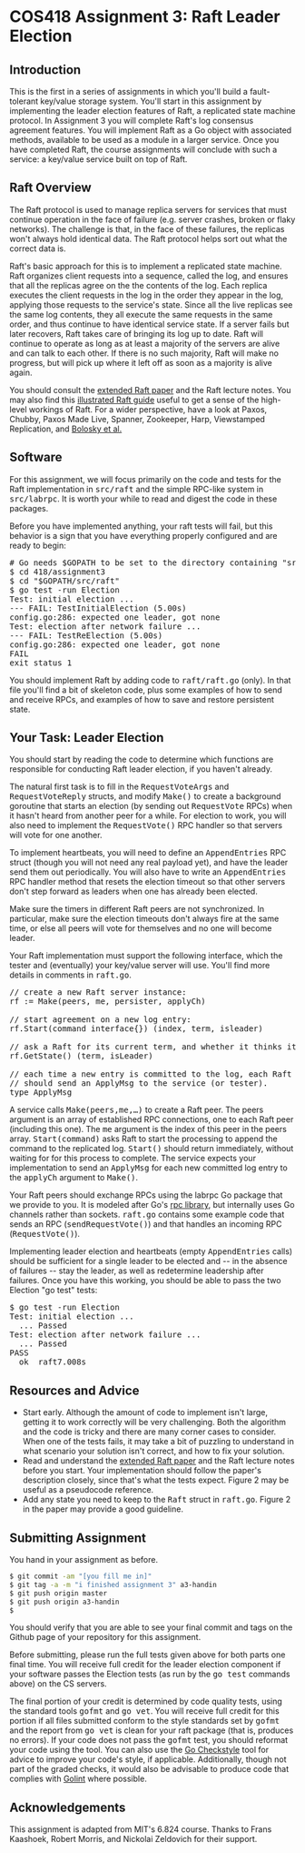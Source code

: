 # COS418 Assignment 3: Raft Leader Election

<h2>Introduction</h2>

<p>
  This is the first in a series of assignments in which you'll build a
  fault-tolerant key/value storage system. You'll start in this
  assignment by implementing the leader election features of Raft,
  a replicated state machine protocol. In Assignment 3 you will complete
  Raft's log consensus agreement features. You will implement Raft as a
  Go object with associated methods, available to be used as a module in
  a larger service. Once you have completed Raft, the course assignments
  will conclude with such a service: a key/value service built on top of Raft.
</p>

<h2>Raft Overview</h2>
<p>
  The Raft protocol is used to manage replica servers for services
  that must continue operation in the face of failure (e.g.
  server crashes, broken or flaky networks). The challenge is that,
  in the face of these failures, the replicas won't always hold identical data.
  The Raft protocol helps sort out what the correct data is.
</p>

<p>
  Raft's basic approach for this is to implement a replicated state
  machine. Raft organizes client requests into a sequence, called
  the log, and ensures that all the replicas agree on the the
  contents of the log. Each replica executes the client requests
  in the log in the order they appear in the log, applying those
  requests to the service's state. Since all the live replicas
  see the same log contents, they all execute the same requests
  in the same order, and thus continue to have identical service
  state. If a server fails but later recovers, Raft takes care of
  bringing its log up to date. Raft will continue to operate as
  long as at least a majority of the servers are alive and can
  talk to each other. If there is no such majority, Raft will
  make no progress, but will pick up where it left off as soon as
  a majority is alive again.
</p>

<p>
  You should consult the
  <a href="papers/raft.pdf">extended Raft paper</a>
  and the Raft lecture notes. You may also find this
  <a href="http://thesecretlivesofdata.com/raft/">illustrated Raft guide</a>
  useful to get a sense of the high-level workings of Raft. For a
  wider perspective, have a look at Paxos, Chubby, Paxos Made
  Live, Spanner, Zookeeper, Harp, Viewstamped Replication, and
  <a href="http://static.usenix.org/event/nsdi11/tech/full_papers/Bolosky.pdf">Bolosky et al.</a>
</p>

<h2>Software</h2>
<p>
  For this assignment, we will focus primarily on the code and tests for the Raft implementation in
  <tt>src/raft</tt> and the simple RPC-like system in <tt>src/labrpc</tt>. It is worth your while to
  read and digest the code in these packages.
</p>

<p>
  Before you have implemented anything, your raft tests will fail, but this behavior is a sign that you
  have everything properly configured and are ready to begin:
<pre>
# Go needs $GOPATH to be set to the directory containing "src"
$ cd 418/assignment3
$ cd "$GOPATH/src/raft"
$ go test -run Election
Test: initial election ...
--- FAIL: TestInitialElection (5.00s)
config.go:286: expected one leader, got none
Test: election after network failure ...
--- FAIL: TestReElection (5.00s)
config.go:286: expected one leader, got none
FAIL
exit status 1</pre>
</p>

<p>
  You should implement Raft by adding code to
  <tt>raft/raft.go</tt> (only). In that file you'll find a bit of
  skeleton code, plus some examples of how to send and receive
  RPCs, and examples of how to save and restore persistent state.
</p>


<h2>Your Task: Leader Election</h2>

<p>
  You should start by reading the code to determine which
  functions are responsible for conducting Raft leader election, if
  you haven't already.
</p>

<p>
  The natural first task is to fill in the <tt>RequestVoteArgs</tt> and
  <tt>RequestVoteReply</tt> structs, and modify
  <tt>Make()</tt> to create a background goroutine that
  starts an election (by sending out <tt>RequestVote</tt>
  RPCs) when it hasn't heard from another peer for a
  while. For election to work, you will also need to
  implement the <tt>RequestVote()</tt> RPC handler so
  that servers will vote for one another.
</p>

<p>
  To implement heartbeats, you will need to define an
  <tt>AppendEntries</tt> RPC struct (though you will not need
  any real payload yet), and have the leader send
  them out periodically. You will also have to write an
  <tt>AppendEntries</tt> RPC handler method that resets
  the election timeout so that other servers don't step
  forward as leaders when one has already been elected.
</p>

<p>
  Make sure the timers in different Raft peers are not
  synchronized.  In particular, make sure the election
  timeouts don't always fire at the same time, or else
  all peers will vote for themselves and no one will
  become leader.
</p>

<p>
  Your Raft implementation must support the following interface, which
  the tester and (eventually) your key/value server will use.
  You'll find more details in comments in <tt>raft.go</tt>.

<pre>
// create a new Raft server instance:
rf := Make(peers, me, persister, applyCh)

// start agreement on a new log entry:
rf.Start(command interface{}) (index, term, isleader)

// ask a Raft for its current term, and whether it thinks it is leader
rf.GetState() (term, isLeader)

// each time a new entry is committed to the log, each Raft peer
// should send an ApplyMsg to the service (or tester).
type ApplyMsg</pre>

<p>
  A service calls <tt>Make(peers,me,&hellip;)</tt> to create a
  Raft peer. The peers argument is an array of established RPC
  connections, one to each Raft peer (including this one). The
  <tt>me</tt> argument is the index of this peer in the peers
  array. <tt>Start(command)</tt> asks Raft to start the processing
  to append the command to the replicated log. <tt>Start()</tt>
  should return immediately, without waiting for for this process
  to complete. The service expects your implementation to send an
  <tt>ApplyMsg</tt> for each new committed log entry to the
  <tt>applyCh</tt> argument to <tt>Make()</tt>.

<p>
  Your Raft peers should exchange RPCs using the labrpc Go
  package that we provide to you. It is modeled after Go's
  <a href="https://golang.org/pkg/net/rpc/">rpc library</a>, but
  internally uses Go channels rather than sockets.
  <tt>raft.go</tt> contains some example code that sends an RPC
  (<tt>sendRequestVote()</tt>) and that handles an incoming RPC
  (<tt>RequestVote()</tt>).
</p>

<p>
  Implementing leader election and heartbeats (empty
  <tt>AppendEntries</tt> calls) should be sufficient for a
  single leader to be elected and -- in the absence of failures -- stay the leader,
  as well as redetermine leadership after failures.
  Once you have this working, you should be
  able to pass the two Election "go test" tests:
<pre>
$ go test -run Election
Test: initial election ...
  ... Passed
Test: election after network failure ...
  ... Passed
PASS
  ok  raft7.008s</pre>
</p>

<h2>Resources and Advice</h2>

<ul class="hints">
  <li>
    Start early. Although the amount of code to implement
    isn't large, getting it to work correctly will be very
    challenging. Both the algorithm and the code is tricky
    and there are many corner cases to consider. When one
    of the tests fails, it may take a bit of puzzling to
    understand in what scenario your solution isn't
    correct, and how to fix your solution.
  </li>

  <li>
    Read and understand the
    <a href="papers/raft.pdf">extended Raft paper</a>
    and the Raft lecture notes before you start. Your
    implementation should follow the paper's description
    closely, since that's what the tests expect. Figure 2 may
    be useful as a pseudocode reference.
  </li>

  <li>
    Add any state you need to keep to the <tt>Raft</tt>
    struct in <tt>raft.go</tt>. Figure 2 in the paper may
    provide a good guideline.
  </li>
</ul>

## Submitting Assignment

You hand in your assignment as before.

```bash
$ git commit -am "[you fill me in]"
$ git tag -a -m "i finished assignment 3" a3-handin
$ git push origin master
$ git push origin a3-handin
$
```

You should verify that you are able to see your final commit and tags
on the Github page of your repository for this assignment.

<p>
  Before submitting, please run the full tests given above for both parts one final time. 
  You will receive full credit for the leader election component if your software passes
  the Election tests (as run by the <tt>go test</tt> commands above) on the CS servers.
</p>

<p>
  The final portion of your credit is determined by code quality tests, using the standard tools <tt>gofmt</tt> and <tt>go vet</tt>.
  You will receive full credit for this portion if all files submitted conform to the style standards set by <tt>gofmt</tt> and the report from <tt>go vet</tt> is clean for your raft package (that is, produces no errors).
  If your code does not pass the <tt>gofmt</tt> test, you should reformat your code using the tool. You can also use the <a href="https://github.com/qiniu/checkstyle">Go Checkstyle</a> tool for advice to improve your code's style, if applicable.  Additionally, though not part of the graded checks, it would also be advisable to produce code that complies with <a href="https://github.com/golang/lint">Golint</a> where possible.
</p>

<h2>Acknowledgements</h2>
<p>This assignment is adapted from MIT's 6.824 course. Thanks to Frans Kaashoek, Robert Morris, and Nickolai Zeldovich for their support.</p>
